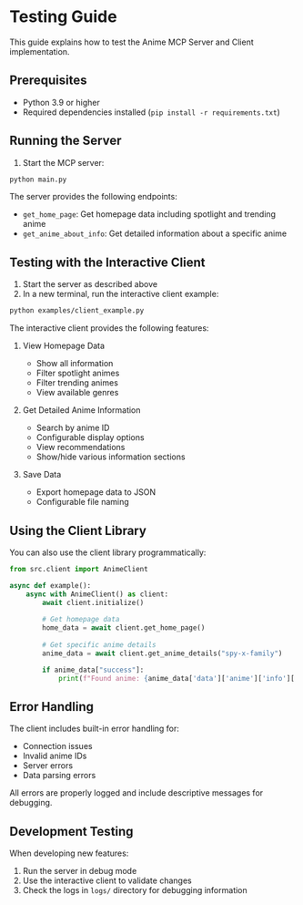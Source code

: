 # Testing Guide

This guide explains how to test the Anime MCP Server and Client implementation.

## Prerequisites

- Python 3.9 or higher
- Required dependencies installed (`pip install -r requirements.txt`)

## Running the Server

1. Start the MCP server:
```bash
python main.py
```

The server provides the following endpoints:
- `get_home_page`: Get homepage data including spotlight and trending anime
- `get_anime_about_info`: Get detailed information about a specific anime

## Testing with the Interactive Client

1. Start the server as described above
2. In a new terminal, run the interactive client example:
```bash
python examples/client_example.py
```

The interactive client provides the following features:
1. View Homepage Data
   - Show all information
   - Filter spotlight animes
   - Filter trending animes
   - View available genres

2. Get Detailed Anime Information
   - Search by anime ID
   - Configurable display options
   - View recommendations
   - Show/hide various information sections

3. Save Data
   - Export homepage data to JSON
   - Configurable file naming

## Using the Client Library

You can also use the client library programmatically:

```python
from src.client import AnimeClient

async def example():
    async with AnimeClient() as client:
        await client.initialize()
        
        # Get homepage data
        home_data = await client.get_home_page()
        
        # Get specific anime details
        anime_data = await client.get_anime_details("spy-x-family")

        if anime_data["success"]:
            print(f"Found anime: {anime_data['data']['anime']['info']['name']}")
```

## Error Handling

The client includes built-in error handling for:
- Connection issues
- Invalid anime IDs
- Server errors
- Data parsing errors

All errors are properly logged and include descriptive messages for debugging.

## Development Testing

When developing new features:
1. Run the server in debug mode
2. Use the interactive client to validate changes
3. Check the logs in `logs/` directory for debugging information

